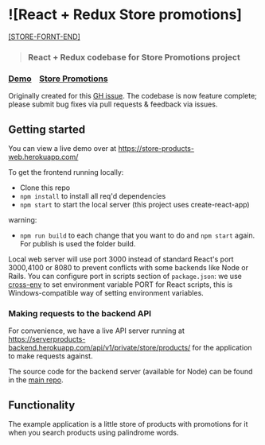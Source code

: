 # ![React + Redux Store promotions]

[[STORE-FORNT-END]]()

> ### React + Redux codebase for Store Promotions project

### [Demo]()&nbsp;&nbsp;&nbsp;&nbsp;[Store Promotions](https://github.com/luchoguerraa/store-promotions-client)

Originally created for this [GH issue](https://github.com/luchoguerraa/store-product-web.git). The codebase is now feature complete; please submit bug fixes via pull requests & feedback via issues.

## Getting started

You can view a live demo over at https://store-products-web.herokuapp.com/

To get the frontend running locally:

- Clone this repo
- `npm install` to install all req'd dependencies
- `npm start` to start the local server (this project uses create-react-app)

warning:
- `npm run build` to each change that you want to do and `npm start` again. For publish is used the folder build.

Local web server will use port 3000 instead of standard React's port 3000,4100 or 8080 to prevent conflicts with some backends like Node or Rails. You can configure port in scripts section of `package.json`: we use [cross-env](https://github.com/kentcdodds/cross-env) to set environment variable PORT for React scripts, this is Windows-compatible way of setting environment variables.
 
### Making requests to the backend API

For convenience, we have a live API server running at https://serverproducts-backend.herokuapp.com/api/v1/private/store/products/ for the application to make requests against.

The source code for the backend server (available for Node) can be found in the [main repo](https://github.com/luchoguerraa/serveproducts.git).

## Functionality 

The example application is a little store of products with promotions for it when you search products using palindrome words.


